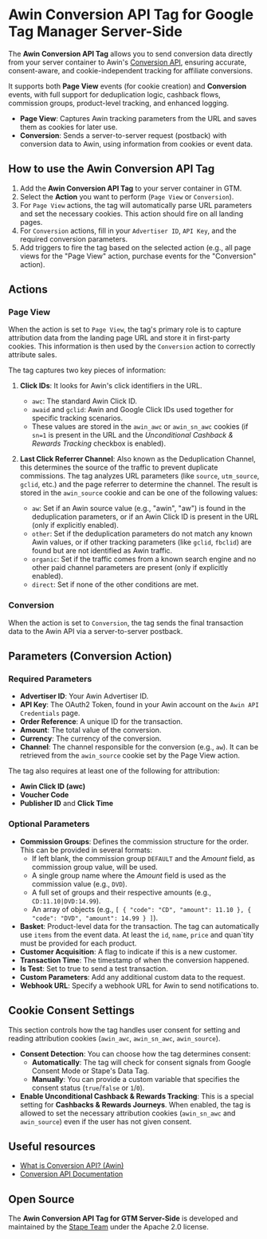 # Awin Conversion API Tag for Google Tag Manager Server-Side

The **Awin Conversion API Tag** allows you to send conversion data directly from your server container to Awin's [Conversion API](https://developer.awin.com/apidocs/conversion-api), ensuring accurate, consent-aware, and cookie-independent tracking for affiliate conversions.

It supports both **Page View** events (for cookie creation) and **Conversion** events, with full support for deduplication logic, cashback flows, commission groups, product-level tracking, and enhanced logging.
- **Page View**: Captures Awin tracking parameters from the URL and saves them as cookies for later use.
- **Conversion**: Sends a server-to-server request (postback) with conversion data to Awin, using information from cookies or event data.

## How to use the Awin Conversion API Tag

1. Add the **Awin Conversion API Tag** to your server container in GTM.
2. Select the **Action** you want to perform (`Page View` or `Conversion`).
3. For `Page View` actions, the tag will automatically parse URL parameters and set the necessary cookies. This action should fire on all landing pages.
4. For `Conversion` actions, fill in your `Advertiser ID`, `API Key`, and the required conversion parameters.
5. Add triggers to fire the tag based on the selected action (e.g., all page views for the "Page View" action, purchase events for the "Conversion" action).

## Actions

### Page View

When the action is set to `Page View`, the tag's primary role is to capture attribution data from the landing page URL and store it in first-party cookies. This information is then used by the `Conversion` action to correctly attribute sales.

The tag captures two key pieces of information:

1.  **Click IDs**: It looks for Awin's click identifiers in the URL.
    - `awc`: The standard Awin Click ID.
    - `awaid` and `gclid`: Awin and Google Click IDs used together for specific tracking scenarios.
    - These values are stored in the `awin_awc` or `awin_sn_awc` cookies (if `sn=1` is present in the URL and the *Unconditional Cashback & Rewards Tracking* checkbox is enabled).

2.  **Last Click Referrer Channel**: Also known as the Deduplication Channel, this determines the source of the traffic to prevent duplicate commissions. The tag analyzes URL parameters (like `source`, `utm_source`, `gclid`, etc.) and the page referrer to determine the channel. The result is stored in the `awin_source` cookie and can be one of the following values:
    - `aw`: Set if an Awin source value (e.g., "awin", "aw") is found in the deduplication parameters, or if an Awin Click ID is present in the URL (only if explicitly enabled).
    - `other`: Set if the deduplication parameters do not match any known Awin values, or if other tracking parameters (like `gclid`, `fbclid`) are found but are not identified as Awin traffic.
    - `organic`: Set if the traffic comes from a known search engine and no other paid channel parameters are present (only if explicitly enabled).
    - `direct`: Set if none of the other conditions are met.

### Conversion

When the action is set to `Conversion`, the tag sends the final transaction data to the Awin API via a server-to-server postback.

## Parameters (Conversion Action)

### Required Parameters

- **Advertiser ID**: Your Awin Advertiser ID.
- **API Key**: The OAuth2 Token, found in your Awin account on the `Awin API Credentials` page.
- **Order Reference**: A unique ID for the transaction.
- **Amount**: The total value of the conversion.
- **Currency**: The currency of the conversion.
- **Channel**: The channel responsible for the conversion (e.g., `aw`). It can be retrieved from the `awin_source` cookie set by the Page View action.


The tag also requires at least one of the following for attribution:
- **Awin Click ID (awc)**
- **Voucher Code**
- **Publisher ID** and **Click Time**

### Optional Parameters
- **Commission Groups**: Defines the commission structure for the order. This can be provided in several formats:
  - If left blank, the commission group `DEFAULT` and the *Amount* field, as commission group value, will be used.
  - A single group name where the *Amount* field is used as the commission value (e.g., `DVD`).
  - A full set of groups and their respective amounts (e.g., `CD:11.10|DVD:14.99`).
  - An array of objects (e.g., `[ { "code": "CD", "amount": 11.10 }, { "code": "DVD", "amount": 14.99 } ]`).
- **Basket**: Product-level data for the transaction. The tag can automatically use `items` from the event data. At least the `id`, `name`, `price` and quan`tity must be provided for each product.
- **Customer Acquisition**: A flag to indicate if this is a new customer.
- **Transaction Time**: The timestamp of when the conversion happened.
- **Is Test**: Set to true to send a test transaction.
- **Custom Parameters**: Add any additional custom data to the request.
- **Webhook URL**: Specify a webhook URL for Awin to send notifications to.

## Cookie Consent Settings

This section controls how the tag handles user consent for setting and reading attribution cookies (`awin_awc`, `awin_sn_awc`, `awin_source`).

- **Consent Detection**: You can choose how the tag determines consent:
  - **Automatically**: The tag will check for consent signals from Google Consent Mode or Stape's Data Tag.
  - **Manually**: You can provide a custom variable that specifies the consent status (`true`/`false` or `1`/`0`).
- **Enable Unconditional Cashback & Rewards Tracking**: This is a special setting for **Cashbacks & Rewards Journeys**. When enabled, the tag is allowed to set the necessary attribution cookies (`awin_sn_awc` and `awin_source`) even if the user has not given consent.

## Useful resources

- [What is Conversion API? (Awin)](https://advertiser-success.awin.com/s/article/What-is-Conversion-API)
- [Conversion API Documentation](https://developer.awin.com/apidocs/conversion-api)

## Open Source

The **Awin Conversion API Tag for GTM Server-Side** is developed and maintained by the [Stape Team](https://stape.io/) under the Apache 2.0 license.